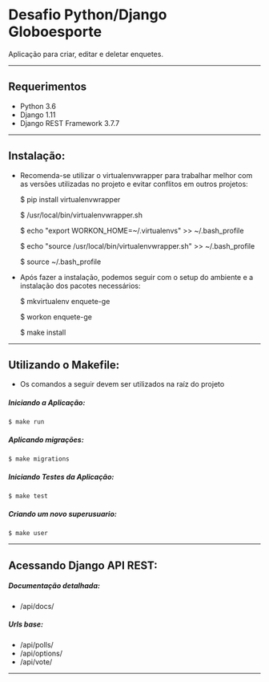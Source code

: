# Desafio Python/Django Globoesporte

Aplicação para criar, editar e deletar enquetes.

---

## Requerimentos

- Python 3.6
- Django 1.11
- Django REST Framework 3.7.7

---

## Instalação:

* Recomenda-se utilizar o virtualenvwrapper para trabalhar melhor com as versões utilizadas no projeto e evitar conflitos em outros projetos:

    $ pip install virtualenvwrapper

    $ /usr/local/bin/virtualenvwrapper.sh 

    $ echo "export WORKON_HOME=~/.virtualenvs" >> ~/.bash_profile

    $ echo "source /usr/local/bin/virtualenvwrapper.sh" >> ~/.bash_profile 

    $ source ~/.bash_profile  


* Após fazer a instalação, podemos seguir com o setup do ambiente e a instalação dos pacotes necessários:

    $ mkvirtualenv enquete-ge

    $ workon enquete-ge

    $ make install
   
---

## Utilizando o Makefile:

- Os comandos a seguir devem ser utilizados na raíz do projeto

#####  Iniciando a Aplicação:
 
    $ make run

#####  Aplicando migrações:
 
    $ make migrations

##### Iniciando Testes da Aplicação:
 
    $ make test

##### Criando um novo superusuario:
 
    $ make user

---

## Acessando Django API REST:

##### Documentação detalhada:
* /api/docs/

##### Urls base:
* /api/polls/
* /api/options/
* /api/vote/

---



